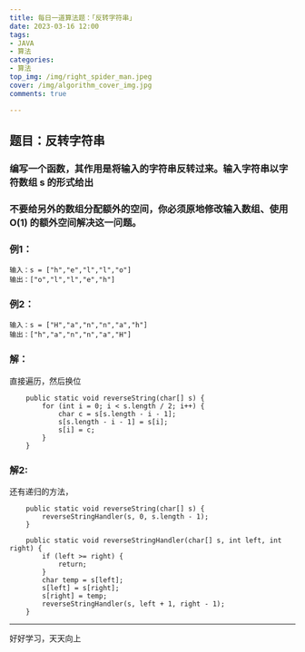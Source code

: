 ```yaml
---
title: 每日一道算法题：「反转字符串」
date: 2023-03-16 12:00
tags:
- JAVA
- 算法
categories:
- 算法
top_img: /img/right_spider_man.jpeg
cover: /img/algorithm_cover_img.jpg
comments: true

---
```


## 题目：反转字符串

### 编写一个函数，其作用是将输入的字符串反转过来。输入字符串以字符数组 s 的形式给出

### 不要给另外的数组分配额外的空间，你必须原地修改输入数组、使用 O(1) 的额外空间解决这一问题。

### 例1：

```
输入：s = ["h","e","l","l","o"]
输出：["o","l","l","e","h"]
```

### 例2：

```
输入：s = ["H","a","n","n","a","h"]
输出：["h","a","n","n","a","H"]
```

### 解：

直接遍历，然后换位

```
    public static void reverseString(char[] s) {
        for (int i = 0; i < s.length / 2; i++) {
            char c = s[s.length - i - 1];
            s[s.length - i - 1] = s[i];
            s[i] = c;
        }
    }
```

### 解2:

还有递归的方法，

```
    public static void reverseString(char[] s) {
        reverseStringHandler(s, 0, s.length - 1);
    }

    public static void reverseStringHandler(char[] s, int left, int right) {
        if (left >= right) {
            return;
        }
        char temp = s[left];
        s[left] = s[right];
        s[right] = temp;
        reverseStringHandler(s, left + 1, right - 1);
    }
```

---
好好学习，天天向上
